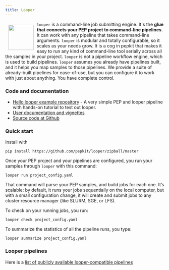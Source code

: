 ```yaml
---
title: Looper
---
```


<img src="/img/logo_looper.svg" alt="" style="float:left; margin:10px" width="80">

`looper` is a command-line job submitting engine. It's the **glue that connects your PEP project to command-line pipelines**. It can work with any pipeline that takes command-line arguments. 
`looper` is modular and totally configurable, so it scales as your needs grow. It is a cog in pepkit that makes it easy to run any kind of command-line tool serially across all the samples in your project. `looper` is not a pipeline workflow engine, which is used to build pipelines. `looper` assumes you already have pipelines built, and it helps you map samples to those pipelines. We provide a suite of already-built pipelines for ease-of-use, but you can configure it to work with just about anything. You have complete control.



### Code and documentation

* [Hello looper example repository](https://github.com/pepkit/hello_looper) - A very simple PEP and looper pipeline with hands-on tutorial to test out looper.
* [User documentation and vignettes](http://looper.readthedocs.io)
* [Source code at Github](https://github.com/pepkit/looper)

### Quick start

Install with

```{bash}
pip install https://github.com/pepkit/looper/zipball/master
```

Once your PEP project and your pipelines are configured, you run your samples through `looper`  with this command:

```{bash}
looper run project_config.yaml
```

That command will parse your PEP samples, and build jobs for each one. It’s scalable: by default, it runs your jobs sequentially on the local computer, but with a small configuration change, it will create and submit jobs to any cluster resource manager (like SLURM, SGE, or LFS).

To check on your running jobs, you run:

```{bash}
looper check project_config.yaml
```

To summarize the statistics of all the pipeline runs, you type:

```{bash}
looper summarize project_config.yaml
```


### Looper pipelines

Here is a [list of publicly available looper-compatible pipelines](https://github.com/pepkit/hello_looper/blob/master/looper_pipelines.md)
